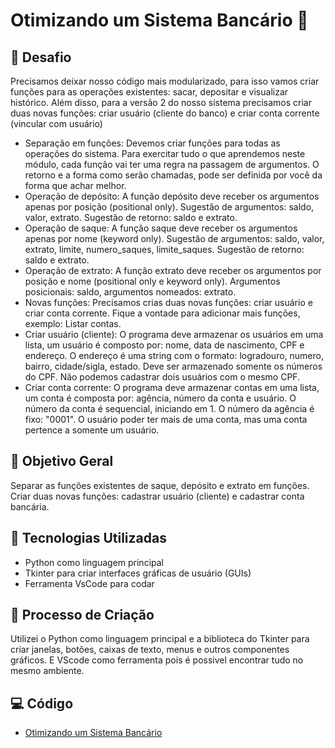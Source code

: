 
# Otimizando um Sistema Bancário 🏦

## 🚀 Desafio

Precisamos deixar nosso código mais modularizado, para isso vamos criar funções para as operações existentes: sacar, 
depositar e visualizar histórico. Além disso, para a versão 2 do nosso sistema precisamos criar duas novas funções: criar usuário (cliente do banco) e criar conta corrente (vincular com usuário)

- Separação em funções: Devemos criar funções para todas as operações do sistema. Para exercitar tudo o que aprendemos
neste módulo, cada função vai ter uma regra na passagem de argumentos. O retorno e a forma como serão chamadas, pode ser definida por você da forma que achar melhor.
- Operação de depósito: A função depósito deve receber os argumentos apenas por posição (positional only). Sugestão de
argumentos: saldo, valor, extrato. Sugestão de retorno: saldo e extrato.
- Operação de saque: A função saque deve receber os argumentos apenas por nome (keyword only). Sugestão de argumentos:
saldo, valor, extrato, limite, numero_saques, limite_saques. Sugestão de retorno: saldo e extrato.
- Operação de extrato: A função extrato deve receber os argumentos por posição e nome (positional only e keyword only).
Argumentos posicionais: saldo, argumentos nomeados: extrato.
- Novas funções: Precisamos crias duas novas funções: criar usuário e criar conta corrente. Fique a vontade para adicionar
mais funções, exemplo: Listar contas.
- Criar usuário (cliente): O programa deve armazenar os usuários em uma lista, um usuário é composto por: nome, data de
nascimento, CPF e endereço. O endereço é uma string com o formato: logradouro, numero, bairro, cidade/sigla, estado. Deve ser armazenado somente os números do CPF. Não podemos cadastrar dois usuários com o mesmo CPF.
- Criar conta corrente: O programa deve armazenar contas em uma lista, um conta é composta por: agência, número da conta
e usuário. O número da conta é sequencial, iniciando em 1. O número da agência é fixo: "0001". O usuário poder ter mais de uma conta, mas uma conta pertence a somente um usuário.

## 📒 Objetivo Geral

Separar as funções existentes de saque, depósito e extrato em funções. Criar duas novas funções: cadastrar usuário
(cliente) e cadastrar conta bancária.

## 🤖 Tecnologias Utilizadas

- Python como linguagem principal
- Tkinter para criar interfaces gráficas de usuário (GUIs)
- Ferramenta VsCode para codar

## 🧐 Processo de Criação

Utilizei o Python como linguagem principal e a biblioteca do Tkinter para criar janelas, botões, caixas de texto, 
menus e outros componentes gráficos. E VScode como ferramenta pois é possivel encontrar tudo no mesmo ambiente.

## 💻 Código 
- [Otimizando um Sistema Bancário](https://github.com/guimanaira/Repositorio_Dados/blob/main/Bootcamp_Suzano-Python-Developer/02_Otimizando%20o%20Sistema%20Banc%C3%A1rio%20com%20Fun%C3%A7%C3%B5es%20Python/otimizacao.py)  
